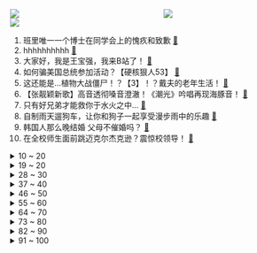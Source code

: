 <div >
	<a style="float:left;width:55%;" href = "https://github.com/anuraghazra/github-readme-stats">
	 <img src = "https://github-readme-stats.vercel.app/api?username=iuuuuuaena&theme=buefy&show_icons=true"/>
	</a>
	<a  style="float:right;width:45%" href = "https://github.com/anuraghazra/github-readme-stats">
	 <img  src="https://github-readme-stats.vercel.app/api/top-langs/?username=anuraghazra&layout=compact"/>
	</a>
	</div>

[![](https://img.shields.io/badge/jxd-@jxdgogogo.xyz-yellowgreen.svg)](https://www.jxdgogogo.xyz)<br>
1. 班里唯一一个博士在同学会上的愧疚和致歉 [:link:](//www.bilibili.com/video/BV1bz4y1e7Fq) <br>
2. hhhhhhhhhh [:link:](//www.bilibili.com/video/BV19g4y1N7A2) <br>
3. 大家好，我是王宝强，我来B站了！ [:link:](//www.bilibili.com/video/BV13h411M7f7) <br>
4. 如何骗美国总统参加活动？【硬核狠人53】 [:link:](//www.bilibili.com/video/BV1sc411g7gK) <br>
5. 这还能是...植物大战僵尸！？【3】！？戴夫的老年生活！ [:link:](//www.bilibili.com/video/BV1Wu411Y7H1) <br>
6. 【张靓颖新歌】高音透彻嗓音澄澈！《潮光》吟唱再现海豚音！ [:link:](//www.bilibili.com/video/BV17z4y1i7KA) <br>
7. 只有好兄弟才能救你于水火之中... [:link:](//www.bilibili.com/video/BV1tz4y1e7Df) <br>
8. 自制雨天遛狗车，让你和狗子一起享受漫步雨中的乐趣 [:link:](//www.bilibili.com/video/BV1ym4y1v7TM) <br>
9. 韩国人那么晚结婚 父母不催婚吗？ [:link:](//www.bilibili.com/video/BV1Lh411T7se) <br>
10. 在全校师生面前跳迈克尔杰克逊？震惊校领导！ [:link:](//www.bilibili.com/video/BV1g14y1S751) <br>
<details>
<summary>10 ~ 20</summary>

11. 【生物】为啥久吃兔肉会饿死，是啊为啥呢？ [:link:](//www.bilibili.com/video/BV18u4y1o77a) <br>
12. ⚡ ⚡阴 语 说 唱⚡ ⚡ [:link:](//www.bilibili.com/video/BV1gW4y197tK) <br>
13. 当 代 青 年 快 感 现 状 [:link:](//www.bilibili.com/video/BV1rh4y1X7jq) <br>
14. 鬼：“向前看，别回头” [:link:](//www.bilibili.com/video/BV14o4y177vj) <br>
15. 珍惜当下，别让幸福成为了回忆 [:link:](//www.bilibili.com/video/BV1Yu411Y76V) <br>
16. 黑深残拉满！美国奥特超人有多好看？《奥特灭伽》第三章 [:link:](//www.bilibili.com/video/BV1cs4y1y7dm) <br>
17. 来自中国的礼物，合租的小姐姐开心坏了！这种感谢方式太热情了 [:link:](//www.bilibili.com/video/BV12M4y1J7tJ) <br>
18. 打铁咯！！ [:link:](//www.bilibili.com/video/BV1Hj411X7Ww) <br>
19. 深度|| 兵仙扫北的时代机遇，背水一战的不可复制，孙子兵法的行走教材 [:link:](//www.bilibili.com/video/BV1mN411k7gW) <br>
</details>
<details>
<summary>19 ~ 20</summary>

20. 镜头下的色彩震撼！千年不朽的中国色是怎么来的？ [:link:](//www.bilibili.com/video/BV19W4y1D7qf) <br>
21. 你在史书上所轻轻翻过的一页   便是他们波澜壮阔的一生 [:link:](//www.bilibili.com/video/BV1eu411h7gc) <br>
22. 十八年的友情，在你还没上台的那一刻，就已经泪奔了。感谢！ [:link:](//www.bilibili.com/video/BV1io4y1N7Je) <br>
23. 第一视角沉入海底，你看见了什么？ [:link:](//www.bilibili.com/video/BV1c14y1D7xh) <br>
24. 1部几乎没有台词的动画，荣获08年奥斯卡最佳，感动130万中国观众 [:link:](//www.bilibili.com/video/BV1yc411u7oU) <br>
25. 家里漏水，找上门修防水套路有多深？反正把我的钱包吓料了… [:link:](//www.bilibili.com/video/BV1fM4y1J7TS) <br>
26. 有一个地方，可以让你卸下伪装，想起你本来的模样…… [:link:](//www.bilibili.com/video/BV1fh4y1g7RS) <br>
27. 荧：哥哥太帅了，奖励一个大嘴巴子 [:link:](//www.bilibili.com/video/BV1nm4y1v7js) <br>
28. 两个薛之谦见面了！ [:link:](//www.bilibili.com/video/BV1Co4y1J7vi) <br>
</details>
<details>
<summary>28 ~ 30</summary>

29. 是不是每一个家族都有一个显眼包 [:link:](//www.bilibili.com/video/BV1xP411B7Zd) <br>
30. “我叹那枪林弹雨，不问别离” [:link:](//www.bilibili.com/video/BV1L14y1S7MG) <br>
31. 每天一个解馋小妙招 [:link:](//www.bilibili.com/video/BV1fh411K7eP) <br>
32. 坚持不懈的青春万岁！加油奥利给哈哈哈哈哈 [:link:](//www.bilibili.com/video/BV1Ts4y1y7zL) <br>
33. “隔几天看一遍，这个视频能笑一年！” [:link:](//www.bilibili.com/video/BV1dW4y1X7Td) <br>
34. 骑行来到中亚第一大城市，水土不服一直拉肚子，发现一个流浪者基地在这休息一天 [:link:](//www.bilibili.com/video/BV13z4y1e7Gq) <br>
35. 为什么离开河南？ [:link:](//www.bilibili.com/video/BV1Am4y1v7NW) <br>
36. 挑战骑驯鹿 [:link:](//www.bilibili.com/video/BV1NM4y1n7K4) <br>
37. 【星穹剧场】𝑯𝒊𝒕 𝒂𝒏𝒅 𝑹𝒖𝒏 [:link:](//www.bilibili.com/video/BV1su4y1o7eA) <br>
</details>
<details>
<summary>37 ~ 40</summary>

38. 给土拨鼠洗澡#2 [:link:](//www.bilibili.com/video/BV1Zg4y1N74d) <br>
39. 《偷偷浪漫吧》 [:link:](//www.bilibili.com/video/BV1Dh411T7jo) <br>
40. 语言很美好，但绝不是攻击他人的武器 [:link:](//www.bilibili.com/video/BV1mu411Y7iC) <br>
41. 在漠叔的帮忙下，全村老小都学会了上树 [:link:](//www.bilibili.com/video/BV1Vh4y1R7df) <br>
42. 我进来二十分钟，都没人看到我，我蹦起来才看到我 [:link:](//www.bilibili.com/video/BV1as4y1y7Ba) <br>
43. 裙子试穿！！ [:link:](//www.bilibili.com/video/BV17s4y1y75y) <br>
44. 自制冰箱散热床！8核阵列制冷，体验高雅舒适睡眠！【科技达】 [:link:](//www.bilibili.com/video/BV1Du4y1d7mo) <br>
45. 1980-2020 潮流40年，中国大众时尚变迁 [:link:](//www.bilibili.com/video/BV15j411X7nG) <br>
46. 高 中 毕 业 生 现 状 [:link:](//www.bilibili.com/video/BV1dj411Q7AQ) <br>
</details>
<details>
<summary>46 ~ 50</summary>

47. 【超靠谱】674分学长：四六级一天抱佛脚课程表 | 干货列表（非标题党） [:link:](//www.bilibili.com/video/BV1bh4y137Jc) <br>
48. 车迟国悲喜剧！三个临时工的绝地反抗 [:link:](//www.bilibili.com/video/BV1114y1S7oB) <br>
49. 纯鹿人，这俩谁更会装X [:link:](//www.bilibili.com/video/BV1yV4y1m7qt) <br>
50. 耍牙练习会嘴里磨出泡出血长溃疡巨疼，但是我还要坚持传承中华文化。 [:link:](//www.bilibili.com/video/BV17h4y137Rn) <br>
51. 一R20829伤害！LOL版锻刀大赛！万剑归宗VS不灭金身！【有点骚东西】 [:link:](//www.bilibili.com/video/BV1QM4y1J7K3) <br>
52. 《不 问 chicken》 [:link:](//www.bilibili.com/video/BV1Wo4y1N7Tc) <br>
53. 什么年纪该做什么事 真的对吗？ [:link:](//www.bilibili.com/video/BV1hN41167fQ) <br>
54. 死刑犯死前三天要求见美女记者，这起奸杀案的真相，让人大跌眼镜！经典悬疑电影《大卫·戈尔的一生》 [:link:](//www.bilibili.com/video/BV16X4y1b7kM) <br>
55. “但你离开了这里，于是我们不再年轻” [:link:](//www.bilibili.com/video/BV1bW4y1975f) <br>
</details>
<details>
<summary>55 ~ 60</summary>

56. 我用270万笔画了一副哈尔的移动城堡的同人图 [:link:](//www.bilibili.com/video/BV1Rm4y1i7S7) <br>
57. 5米长的超大皇带鱼，太震撼了，切开肚子我震惊了 [:link:](//www.bilibili.com/video/BV1xh4y1X7cS) <br>
58. 格温COS｜每个世界的格温都会爱上蜘蛛侠。 [:link:](//www.bilibili.com/video/BV1im4y1q7sm) <br>
59. 拿捏！假装和女友吵架时被她骂哭了…她真慌了！ [:link:](//www.bilibili.com/video/BV1e14y1S7GJ) <br>
60. 探秘迪拜最土豪超市！100元能买什么？骆驼奶这里竟然都有卖！ [:link:](//www.bilibili.com/video/BV1PM4y1n75m) <br>
61. 还 有 谁 [:link:](//www.bilibili.com/video/BV1fo4y1E7d2) <br>
62. 据说吃了这碗面就能高考中状元？但没想到做完高考都结束了。。。 [:link:](//www.bilibili.com/video/BV1Rh411T7cu) <br>
63. 当咱爹第一次直播 [:link:](//www.bilibili.com/video/BV1ch411M7iR) <br>
64. 血压提升度的成名一战 [:link:](//www.bilibili.com/video/BV1oW4y1D7XZ) <br>
</details>
<details>
<summary>64 ~ 70</summary>

65. 是你，也是我 | 洛天依【我们都拥有海洋】绝美和声版 [:link:](//www.bilibili.com/video/BV1hu411h7rH) <br>
66. 成都七中毕业典礼深藏功与名的物理老师#余二编舞 [:link:](//www.bilibili.com/video/BV1vV4y1m7BF) <br>
67. 上大学，要学会吃饭 [:link:](//www.bilibili.com/video/BV1Th4y1V7hh) <br>
68. 你可能真的没看懂姜阿四 [:link:](//www.bilibili.com/video/BV1po4y1N73w) <br>
69. 《潜伏》里最大的“怨种”，是人是狗都在秀，只有李涯在挨骂啊！ [:link:](//www.bilibili.com/video/BV1jh4y1V7QP) <br>
70. 【罗翔】“让我们泰然若素，与自己的时代狭路相逢“|2023毕业季最后一课 [:link:](//www.bilibili.com/video/BV1Tg4y1K7ad) <br>
71. HOSHI - STAY [:link:](//www.bilibili.com/video/BV1Kh4y137YA) <br>
72. 逆境无赖？神之一手！挑战8W元通关美食大战老鼠第二季！#6 [:link:](//www.bilibili.com/video/BV1gP411z7gs) <br>
73. 当领导知道了你除了本职工作外的技能！原来职场显眼包是这么来的！你有被迫当过那个显眼包吗？ [:link:](//www.bilibili.com/video/BV1r14y1S7B1) <br>
</details>
<details>
<summary>73 ~ 80</summary>

74. 外卖小哥偶遇可爱小姐姐 [:link:](//www.bilibili.com/video/BV1cc411g7Ax) <br>
75. 全村桶登场啦，我和家里人一大早起来烹饪，一直到下午才做好，让各位久等了～ [:link:](//www.bilibili.com/video/BV1Tk4y1H7uf) <br>
76. 林老师脱不下的长衫，戴不上的手套 [:link:](//www.bilibili.com/video/BV1Zo4y1N782) <br>
77. 【2023LPL夏季赛】6月14日 常规赛 EDG vs IG [:link:](//www.bilibili.com/video/BV1Ko4y177HC) <br>
78. 有些人自己生不出来小猫咪，就代表别人也生不出来吗？ [:link:](//www.bilibili.com/video/BV1ko4y1N7jT) <br>
79. 这是史上最快GPU！我们测了四张H100！价值120万元！ [:link:](//www.bilibili.com/video/BV1Vh411M7NX) <br>
80. 其实炸鸡柳的做法真不难，只要学会这些腌制调料，你也能做出外面小吃摊的味道~ [:link:](//www.bilibili.com/video/BV1F14y1S78E) <br>
81. 换粉底不如学学怎么用粉底！ [:link:](//www.bilibili.com/video/BV1Po4y1K7Rt) <br>
82. 电影最TOP：从寒门到巨星！独家盘点周润发的演艺生涯 [:link:](//www.bilibili.com/video/BV1TP411z7t5) <br>
</details>
<details>
<summary>82 ~ 90</summary>

83. 《坤 雄 救 美》 [:link:](//www.bilibili.com/video/BV1em4y1q78U) <br>
84. 早上好，我亲爱的公主们 [:link:](//www.bilibili.com/video/BV13m4y1v7y1) <br>
85. 这次我站在迷雾中，看不清自证的意义！ [:link:](//www.bilibili.com/video/BV1eo4y177Tp) <br>
86. 怎么会有小狗的爪子那么大呀！ [:link:](//www.bilibili.com/video/BV1bu411Y7Av) <br>
87. 狂肝1459小时！用旧纸箱还原仙剑一全剧情！ [:link:](//www.bilibili.com/video/BV1HW4y1Q7rv) <br>
88. 这才是刺杀的最高技巧，杀人于无形，伪装成意外潇洒脱身 [:link:](//www.bilibili.com/video/BV1EW4y1Q7KQ) <br>
89. 中西合璧｜Golden Hour！这是什么古筝与大提琴的宿命感啊！ [:link:](//www.bilibili.com/video/BV1Qh4y197VF) <br>
90. 战力天花板！ [:link:](//www.bilibili.com/video/BV17z4y1e77Z) <br>
91. 一气看完美剧天花板《汉尼拔》爆肝3万字解说！ [:link:](//www.bilibili.com/video/BV1zP411i7dJ) <br>
</details>
<details>
<summary>91 ~ 100</summary>

92. 出生只有指甲盖大小，特别喜欢挠痒痒的小鸟！ [:link:](//www.bilibili.com/video/BV17o4y1K7cJ) <br>
93. 有野心从来不是贬义词 要站到更高的地方 [:link:](//www.bilibili.com/video/BV1Yh411F7m4) <br>
94. 在欧冠赛场上踢球！这可能是我这辈子离传奇球星最近的一次.... [:link:](//www.bilibili.com/video/BV1i14y1m7pQ) <br>
95. 主角不想演续集可咋整？片方除了认当冤大头，还得付出啥代价呢？【疯狂的演员05】 [:link:](//www.bilibili.com/video/BV1BN411k77A) <br>
96. 阿尔法boss面前，不允许装傻充愣。 [:link:](//www.bilibili.com/video/BV1nm4y1v7NP) <br>
97. 《原神》EP-谛思归悟之境 [:link:](//www.bilibili.com/video/BV1hh411T7WN) <br>
98. 诸葛亮新皮肤空虚公子，万剑归宗！ [:link:](//www.bilibili.com/video/BV1y14y1S7hY) <br>
99. 真人真事，洗脑一群人仅需五天 [:link:](//www.bilibili.com/video/BV1614y1S7pB) <br>
100. 至少在这一次想起你的时候，能以另一种方式再见一面 [:link:](//www.bilibili.com/video/BV1HM4y1Y79J) <br>
</details>
